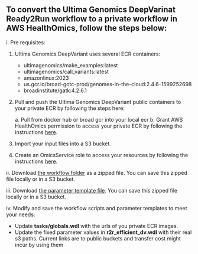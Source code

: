 
## To convert the Ultima Genomics DeepVarinat Ready2Run workflow to a private workflow in AWS HealthOmics, follow the steps below:
i. Pre requisites: 
1. Ultima Genomics DeepVariant uses several ECR containers:
   - ultimagenomics/make_examples:latest
   - ultimagenomics/call_variants:latest
   - amazonlinux:2023
   - us.gcr.io/broad-gotc-prod/genomes-in-the-cloud:2.4.6-1599252698
   - broadinstitute/gatk:4.2.6.1
2. Pull and push the Ultima Genomics DeepVariant public containers to your private ECR by following the steps here:

    a. Pull from docker hub or broad gcr into your local ecr
    b. Grant AWS HealthOmics permission to access your private ECR by following the instructions [here](https://docs.aws.amazon.com/omics/latest/dev/permissions-resource.html#permissions-resource-ecr).
   
3. Import your input files into a S3 bucket.
4. Create an OmicsService role to access your resources by following the instructions [here](https://docs.aws.amazon.com/omics/latest/dev/setting-up-workflows.html).

ii. Download [the workflow folder](UltimaGenomicsDV.zip) as a zipped file. You can save this zipped file locally or in a S3 bucket. 

iii. Download [the parameter template file](ultima_genomics_deepvarinat/r2r_efficient_dv_parameter_template.json). You can save this zipped file locally or in a S3 bucket.

iv. Modify and save the workflow scripts and parameter templates to meet your needs:
   - Update **tasks/globals.wdl** with the urls of you private ECR images.
   - Update the fixed parameter values in **r2r_efficient_dv.wdl** with their real s3 paths. Current links are to public buckets and transfer cost might incur by using them
